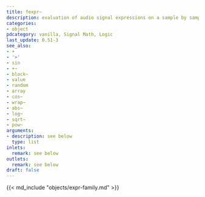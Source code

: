```yaml
---
title: fexpr~
description: evaluation of audio signal expressions on a sample by sample basis
categories:
- object
pdcategory: vanilla, Signal Math, Logic
last_update: 0.51-3
see_also:
- +
- '>'
- sin
- +~
- block~
- value
- random
- array
- cos~
- wrap~
- abs~
- log~
- sqrt~
- pow~
arguments:
- description: see below
  type: list
inlets:
  remark: see below
outlets:
  remark: see below
draft: false
---
```

{{< md_include "objects/expr-family.md" >}}
